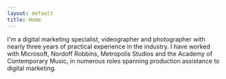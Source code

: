 ```yaml
---
layout: default
title: Home
---
```


I'm a digital marketing specialist, videographer and photographer with nearly three years of practical experience in the industry. I have worked with Microsoft, Nordoff Robbins, Metropolis Studios and the Academy of Contemporary Music, in numerous roles spanning production assistance to digital marketing.